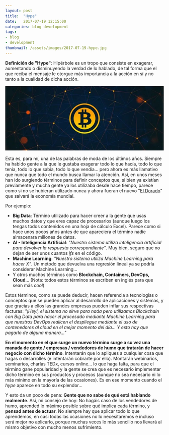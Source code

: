 ```yaml
---
layout: post
title:  "Hype"
date:   2017-07-19 12:15:00
categories: blog development
tags:
- blog
- development
thumbnail: /assets/images/2017-07-19-hype.jpg
---
```


**Definición de "Hype"**: Hipérbole es un tropo que consiste en exagerar, aumentando o disminuyendo la verdad de lo hablado, de tal forma que el que reciba el mensaje le otorgue más importancia a la acción en sí y no tanto a la cualidad de dicha acción.

![Hype](/assets/images/2017-07-19-hype.jpg)

Esta es, para mí, una de las palabras de moda de los últimos años. Siempre ha habido gente a la que le gustaba exagerar todo lo que hacía, todo lo que tenía, todo lo que sabía, todo lo que vendía... pero ahora es más llamativo que nunca que todo el mundo busca llamar la atención. Así, en unos meses han ido surgiendo términos para definir conceptos que, si bien ya existían previamente y mucha gente ya los utilizaba desde hace tiempo, parece como si no se hubieran utilizado nunca y ahora fueran el nuevo "[El Dorado](https://es.wikipedia.org/wiki/El_Dorado)" que salvará la economía mundial. 

Por ejemplo:

* **Big Data**: Término utilizado para hacer creer a la gente que usas muchos datos y que eres capaz de procesarlos (aunque luego los tengas todos contenidos en una hoja de cálculo Excel). Parece como si hace unos pocos años antes de que apareciera el término nadie almacenara millones de datos.
* **AI - Inteligencia Artificial**: _"Nuestro sistema utiliza inteligencia artificial para devolver la respuesta correspondiente"_. Muy bien, seguro que no dejan de ser unos cuantos _ifs_ en el código.
* **Machine Learning**: _"Nuestro sistema utiliza Machine Learning para hacer X"_. Un método que devuelva una regresión lineal ya se podría considerar Machine Learning...
* Y otros muchos términos como **Blockchain, Containers, DevOps, Cloud**... (Nota: todos estos términos se escriben en inglés para que sean más _cool_)

Estos términos, como se puede deducir, hacen referencia a tecnologías o conceptos que se pueden aplicar al desarrollo de aplicaciones y sistemas, y que gracias a ellos las grandes empresas pueden inflar sus respectivas facturas: _"¡Hey!, el sistema no sirve para nada pero utilizamos Blockchain con Big Data para hacer el procesado mediante Machine Learning para que nuestros DevOps realicen el despliegue mediante el uso de contenedores al cloud en el mejor momento del día... Y esto hay que pagarlo de alguna manera..."_

**En el momento en el que surge un nuevo término surge a su vez una manada de gente / empresas / vendedores de humo que tratarán de hacer negocio con dicho término**. Intentarán que lo apliques a cualquier cosa que hagas o desarrolles (e intentarán cobrarte por ello). Montarán webinarios, seminarios, charlas TEDx, cursos online... lo que haga falta, para que el término gane popularidad y la gente se crea que es necesario implementar dicho término en sus productos y procesos (aunque no sea necesario ni lo más mínimo en la mayoría de las ocasiones). Es en ese momento cuando el _hype_ aparece en todo su explendor...

Y esto da un poco de pena: **Gente que no sabe de qué está hablando realmente**. Así, mi consejo de hoy: No hagáis caso de los vendedores de humo, aprended lo máximo posible sobre qué implica cada término, y **pensad antes de actuar**. No siempre hay que aplicar todo lo que aprendemos, en casi todas las ocasiones no lo necesitaremos e incluso será mejor no aplicarlo, porque muchas veces lo más sencillo nos llevará al mismo objetivo con mucho menos sufrimiento.

